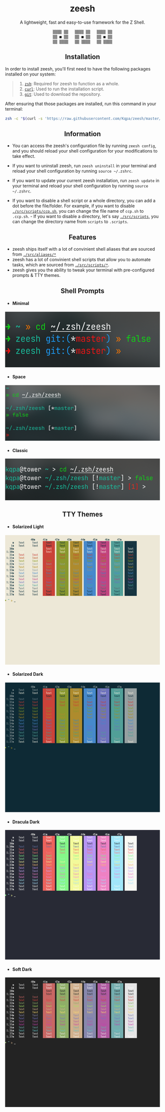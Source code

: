 <div align="center">

# **zeesh**

A lightweight, fast and easy-to-use framework for the Z Shell.

```
▒▒▒▒ ▒▒   ▒▒▒▒ ▒▒   ▒▒▒▒ ▒▒
▒▒ ■ ▒▒   ▒▒ ■ ▒▒   ▒▒ ■ ▒▒
▒▒ ▒▒▒▒   ▒▒ ▒▒▒▒   ▒▒ ▒▒▒▒
```
## Installation

</div>

In order to install zeesh, you'll first need to have the following packages installed on your system:

> 1. [`zsh`](https://zsh.org/): Required for zeesh to function as a whole.
> 2. [`curl`](https://curl.se/): Used to run the installation script.
> 3. [`git`](https://git-scm.com/): Used to download the repository.

After ensuring that those packages are installed, run this command in your terminal:

<div align="center">

```sh
zsh -c "$(curl -s 'https://raw.githubusercontent.com/Kqpa/zeesh/master/.install.sh')"
```
## Information

</div>

- You can access the zeesh's configuration file by running `zeesh config`, and you should reload your shell configuration for your modifications to take effect.

- If you want to uninstall zeesh, run `zeesh uninstall` in your terminal and reload your shell configuration by running `source ~/.zshrc`.

- If you want to update your current zeesh installation, run `zeesh update` in your terminal and reload your shell configuration by running `source ~/.zshrc`.

- If you want to disable a shell script or a whole directory, you can add a dot before the file/folder. For example, if you want to disable [`./src/scripts/ccp.sh`](./src/scripts/ccp.sh), you can change the file name of `ccp.sh` to `.ccp.sh`. - If you want to disable a directory, let's say [`./src/scripts`](./src/scripts), you can change the directory name from `scripts` to `.scripts`.

<div align="center">

## Features

</div>

- zeesh ships itself with a lot of convinient shell aliases that are sourced from [`./src/aliases/*`](./src/aliases)
- zeesh has a lot of convinient shell scripts that allow you to automate tasks, which are sourced from [`./src/scripts/*`](./src/scripts).
- zeesh gives you the ability to tweak your terminal with pre-configured prompts & TTY themes.

<div align="center">

## Shell Prompts

</div>

- #### **Minimal**

<kbd>
  <img src="./.assets/themes/prompts/minimal.png" width="540" height="180">
</kbd>

- #### **Space**

<kbd>
  <img src="./.assets/themes/prompts/space.png" width="540" height="180">
</kbd>


- #### **Classic**

<kbd>
  <img src="./.assets/themes/prompts/classic.png" width="540" height="135">
</kbd>

<div align="center">

## TTY Themes

</div>

- #### **Solarized Light**

<kbd>
  <img src="./.assets/themes/tty/solarized-light.png" width="540" height="420">
</kbd>

- #### **Solarized Dark**

<kbd>
  <img src="./.assets/themes/tty/solarized-dark.png" width="540" height="420">
</kbd>

- #### **Dracula Dark**

<kbd>
  <img src="./.assets/themes/tty/dracula-dark.png" width="540" height="420">
</kbd>

- #### **Soft Dark**

<kbd>
  <img src="./.assets/themes/tty/soft-dark.png" width="540" height="420">
</kbd>